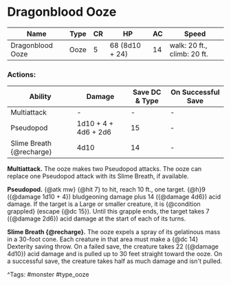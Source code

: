# Dragonblood Ooze

| Name | Type | CR | HP | AC | Speed |
|------|------|----|----|----|-------|
| Dragonblood Ooze | Ooze | 5 | 68 (8d10 + 24) | 14 | walk: 20 ft., climb: 20 ft. |

### Actions:

| Ability | Damage | Save DC & Type | On Successful Save |
|---------|--------|----------------|--------------------|
| Multiattack | - | - | - |
| Pseudopod | 1d10 + 4 + 4d6 + 2d6 | 15 | - |
| Slime Breath {@recharge} | 4d10 | 14 | - |


**Multiattack.** The ooze makes two Pseudopod attacks. The ooze can replace one Pseudopod attack with its Slime Breath, if available.

**Pseudopod.** {@atk mw} {@hit 7} to hit, reach 10 ft., one target. {@h}9 ({@damage 1d10 + 4}) bludgeoning damage plus 14 ({@damage 4d6}) acid damage. If the target is a Large or smaller creature, it is {@condition grappled} (escape {@dc 15}). Until this grapple ends, the target takes 7 ({@damage 2d6}) acid damage at the start of each of its turns.

**Slime Breath {@recharge}.** The ooze expels a spray of its gelatinous mass in a 30-foot cone. Each creature in that area must make a {@dc 14} Dexterity saving throw. On a failed save, the creature takes 22 ({@damage 4d10}) acid damage and is pulled up to 30 feet straight toward the ooze. On a successful save, the creature takes half as much damage and isn't pulled.

^Tags: #monster #type_ooze